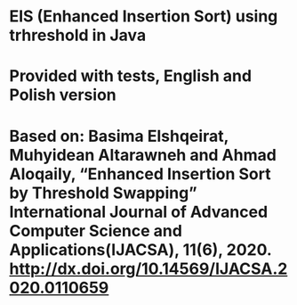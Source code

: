 # EIS (Enhanced Insertion Sort) using trhreshold in Java
# Provided with tests, English and Polish version
# Based on: Basima Elshqeirat, Muhyidean Altarawneh and Ahmad Aloqaily, “Enhanced Insertion Sort by Threshold Swapping” International Journal of Advanced Computer Science and Applications(IJACSA), 11(6), 2020. http://dx.doi.org/10.14569/IJACSA.2020.0110659
